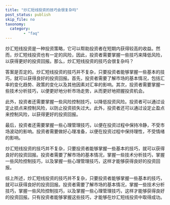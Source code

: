 ```yaml
---
title: "炒汇短线投资的技巧会很复杂吗"
post_status: publish
skip_file: no
taxonomy:
  category:
        - "faq"
---
```


炒汇短线投资是一种投资策略，它可以帮助投资者在短期内获得较高的收益。然而，炒汇短线投资也有一定的风险，因此，投资者需要掌握一些技巧来降低风险，以获得更好的投资回报。那么，炒汇短线投资的技巧会很复杂吗？

答案是否定的。炒汇短线投资的技巧并不复杂，只要投资者能够掌握一些基本的技巧，就可以获得良好的投资回报。首先，投资者需要了解市场的基本情况，包括汇率的变化趋势、政策的变化以及其他因素对汇率的影响。其次，投资者需要掌握一些技术分析技巧，以便更好地分析市场走势，从而更好地把握投资机会。

此外，投资者还需要掌握一些风险控制技巧，以降低投资风险。投资者可以通过设定止损点来控制风险，以防止投资损失过大。此外，投资者还可以通过设定止盈点来控制风险，以获得更好的投资回报。

最后，投资者还需要掌握一些心理管理技巧，以便在投资过程中保持冷静，不受市场波动的影响。投资者需要做好心理准备，以便在投资过程中保持理性，不受情绪的影响。

炒汇短线投资的技巧并不复杂，只要投资者能够掌握一些基本的技巧，就可以获得良好的投资回报。投资者需要了解市场的基本情况，掌握一些技术分析技巧，掌握一些风险控制技巧，以及掌握一些心理管理技巧，这样才能够获得良好的投资回报。

综上所述，炒汇短线投资的技巧并不复杂，只要投资者能够掌握一些基本的技巧，就可以获得良好的投资回报。投资者需要了解市场的基本情况，掌握一些技术分析技巧，掌握一些风险控制技巧，以及掌握一些心理管理技巧，这样才能够获得良好的投资回报。只有投资者能够掌握这些技巧，才能够在炒汇短线投资中取得成功。
